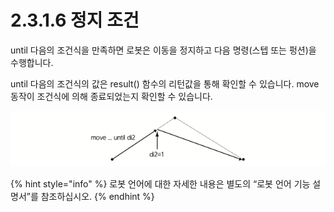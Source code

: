 # 2.3.1.6 정지 조건

until 다음의 조건식을 만족하면 로봇은 이동을 정지하고 다음 명령\(스텝 또는 펑션\)을 수행합니다.

until 다음의 조건식의 값은 result\(\) 함수의 리턴값을 통해 확인할 수 있습니다. move 동작이 조건식에 의해 종료되었는지 확인할 수 있습니다.

![&#xADF8;&#xB9BC; 22 &#xC815;&#xC9C0; &#xC870;&#xAC74;&#xC758; &#xC608;](../../../.gitbook/assets/image%20%2845%29.png)

{% hint style="info" %}
로봇 언어에 대한 자세한 내용은 별도의 “로봇 언어 기능 설명서”를 참조하십시오.
{% endhint %}



